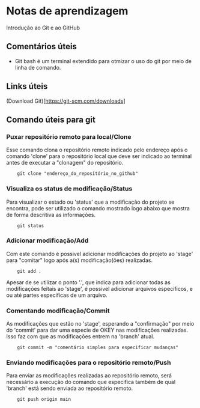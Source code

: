 # Notas de aprendizagem
Introdução ao Git e ao GitHub

## Comentários úteis
* Git bash é um terminal extendido para otmizar o uso do git por meio de linha de comando.

## Links úteis
(Download Git)[https://git-scm.com/downloads]

## Comando úteis para git

### Puxar repositório remoto para local/Clone
Esse comando clona o repositório remoto indicado pelo endereço após o comando 'clone' para o repositório local que deve ser indicado ao terminal antes de executar a "clonagem" do repositório. 
```
    git clone "endereço_do_repositório_no_github"
```

### Visualiza os status de modificação/Status
Para visualizar o estado ou 'status' que a modificação do projeto se encontra, pode ser utilizado o comando mostrado logo abaixo que mostra de forma descritiva as informações.
```
    git status
```

### Adicionar modificação/Add
Com este comando é possivel adicionar modificações do projeto ao 'stage' para "comitar" logo após a(s) modificação(ões) realizadas.
```
    git add .
```
Apesar de se utilizar o ponto '.', que indica para adicionar todas as modificações feitais ao 'stage', é possivel adicionar arquivos especificos, e ou até partes especificas de um arquivo.

### Comentando modificação/Commit
As modificações que estão no 'stage', esperando a "confirmação" por meio do 'commit' para dar uma especie de OKEY nas modificações realizadas. Isso faz com que as modificações entrem na 'branch' atual.
```
    git commit -m "comentário simples para especificar mudanças"
```

### Enviando modificações para o repositório remoto/Push
Para enviar as modificações realizadas ao repositório remoto, será necessário a execução do comando que especifica também de qual 'branch' está sendo enviada ao repositório remoto.
```
    git push origin main
```

